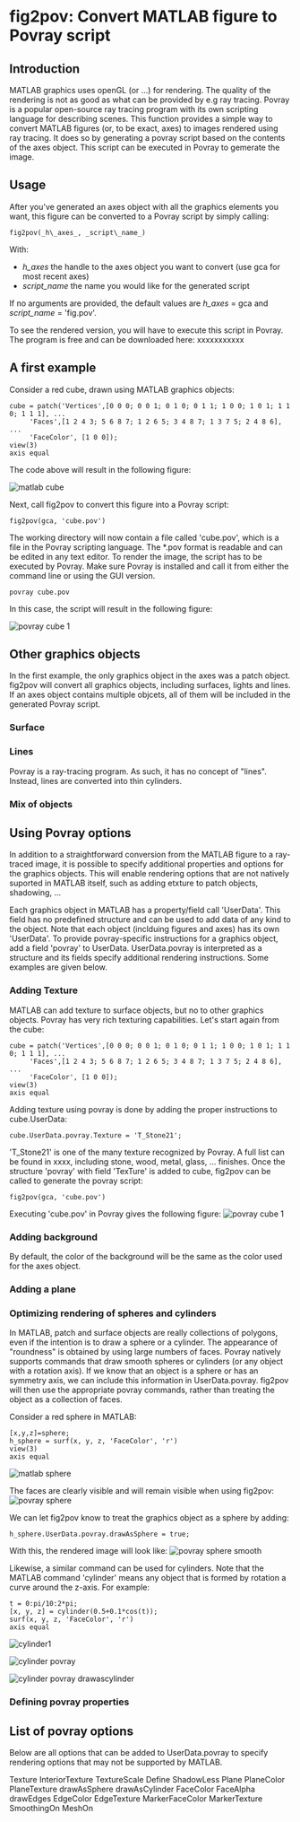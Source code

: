 # fig2pov: Convert MATLAB figure to Povray script
## Introduction
MATLAB graphics uses openGL (or ...) for rendering. The quality of the rendering is not as good as what can be provided by e.g ray tracing. Povray is a popular open-source ray tracing program with its own scripting language for describing scenes.
This function provides a simple way to convert MATLAB figures (or, to be exact, axes) to images rendered using ray tracing. It does so by generating a povray script based on the contents of the axes object. This script can be executed in Povray to gemerate the image.

## Usage
After you've generated an axes object with all the graphics elements you want, this figure can be converted to a Povray script by simply calling:
```
fig2pov(_h\_axes_, _script\_name_)
```
With:
- _h\_axes_ the handle to the axes object you want to convert (use gca for most recent axes)
- _script\_name_ the name you would like for the generated script

If no arguments are provided, the default values are _h\_axes_ = gca and _script\_name_ = 'fig.pov'.

To see the rendered version, you will have to execute this script in Povray. The program is free and can be downloaded here: xxxxxxxxxxx

## A first example
Consider a red cube, drawn using MATLAB graphics objects:
```
cube = patch('Vertices',[0 0 0; 0 0 1; 0 1 0; 0 1 1; 1 0 0; 1 0 1; 1 1 0; 1 1 1], ...
	 'Faces',[1 2 4 3; 5 6 8 7; 1 2 6 5; 3 4 8 7; 1 3 7 5; 2 4 8 6], ...
	 'FaceColor', [1 0 0]);
view(3)
axis equal
```
The code above will result in the following figure:

![matlab cube](cube.png)

Next, call fig2pov to convert this figure into a Povray script: 
```
fig2pov(gca, 'cube.pov')
```
The working directory will now contain a file called 'cube.pov', which is a file in the Povray scripting language. The \*.pov format is readable and can be edited in any text editor. To render the image, the script has to be executed by Povray. Make sure Povray is installed and call it from either the command line or using the GUI version. 
```
povray cube.pov
```
In this case, the script will result in the following figure:

![povray cube 1](cube_povray1.png)

## Other graphics objects
In the first example, the only graphics object in the axes was a patch object. fig2pov will convert all graphics objects, including surfaces, lights and lines. If an axes object contains multiple objcets, all of them will be included in the generated Povray script.
### Surface

### Lines
Povray is a ray-tracing program. As such, it has no concept of "lines". Instead, lines are converted into thin cylinders.

### Mix of objects

## Using Povray options
In addition to a straightforward conversion from the MATLAB figure to a ray-traced image, it is possible to specify additional properties and options for the graphics objects. This will enable rendering options that are not natively suported in MATLAB itself, such as adding etxture to patch objects, shadowing, ... 

Each graphics object in MATLAB has a property/field call 'UserData'. This field has no predefined structure and can be used to add data of any kind to the object. Note that each object (inclduing figures and axes) has its own 'UserData'. To provide povray-specific instructions for a graphics object, add a field 'povray' to UserData. UserData.povray is interpreted as a structure and its fields specify additional rendering instructions.
Some examples are given below.

### Adding Texture
MATLAB can add texture to surface objects, but no to other graphics objects. Povray has very rich texturing capabilities.
Let's start again from the cube:
```
cube = patch('Vertices',[0 0 0; 0 0 1; 0 1 0; 0 1 1; 1 0 0; 1 0 1; 1 1 0; 1 1 1], ...
	 'Faces',[1 2 4 3; 5 6 8 7; 1 2 6 5; 3 4 8 7; 1 3 7 5; 2 4 8 6], ...
	 'FaceColor', [1 0 0]);
view(3)
axis equal
```
Adding texture using povray is done by adding the proper instructions to cube.UserData:
```
cube.UserData.povray.Texture = 'T_Stone21';
``` 
'T_Stone21' is one of the many texture recognized by Povray. A full list can be found in xxxx, including stone, wood, metal, glass, ... finishes.
Once the structure 'povray' with field 'TexTure' is added to cube, fig2pov can be called to generate the povray script:
```
fig2pov(gca, 'cube.pov')
```
Executing 'cube.pov' in Povray gives the following figure:
![povray cube 1](cube_povray_texture1.png)

### Adding background
By default, the color of the background will be the same as the color used for the axes object.

### Adding a plane

### Optimizing rendering of spheres and cylinders
In MATLAB, patch and surface objects are really collections of polygons, even if the intention is to draw a sphere or a cylinder. The appearance of "roundness" is obtained by using large numbers of faces.
Povray natively supports commands that draw smooth spheres or cylinders (or any object with a rotation axis). If we know that an object is a sphere or has an symmetry axis, we can include this information in UserData.povray. fig2pov will then use the appropriate povray commands, rather than treating the object as a collection of faces.

Consider a red sphere in MATLAB:
```
[x,y,z]=sphere;
h_sphere = surf(x, y, z, 'FaceColor', 'r')
view(3)
axis equal
```

![matlab sphere](sphere.png)

The faces are clearly visible and will remain visible when using fig2pov:
![povray sphere](sphere1.png)

We can let fig2pov know to treat the graphics object as a sphere by adding:
```
h_sphere.UserData.povray.drawAsSphere = true;
```
With this, the rendered image will look like:
![povray sphere smooth](sphere_drawassphere.png)

Likewise, a similar command can be used for cylinders. Note that the MATLAB command 'cylinder' means any object that is formed by rotation a curve around the z-axis. For example:
```
t = 0:pi/10:2*pi;
[x, y, z] = cylinder(0.5+0.1*cos(t));
surf(x, y, z, 'FaceColor', 'r')
axis equal
```
![cylinder1](cylinder1.png)

![cylinder povray](cylinder_povray.png)

![cylinder povray drawascylinder](cylinder_povray_drawascylinder.png)



### Defining povray properties

## List of povray options
Below are all options that can be added to UserData.povray to specify rendering options that may not be supported by MATLAB.

Texture
InteriorTexture
TextureScale
Define
ShadowLess
Plane
PlaneColor
PlaneTexture
drawAsSphere
drawAsCylinder
FaceColor
FaceAlpha
drawEdges
EdgeColor
EdgeTexture
MarkerFaceColor
MarkerTexture
SmoothingOn
MeshOn









